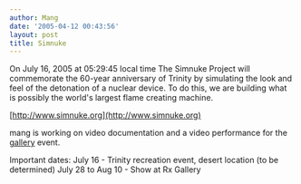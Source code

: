 ```yaml
---
author: Mang
date: '2005-04-12 00:43:56'
layout: post
title: Simnuke
---
```


On July 16, 2005 at 05:29:45 local time The Simnuke Project will commemorate the 60-year anniversary of Trinity by simulating the look and feel of the detonation of a nuclear device. To do this, we are building what is possibly the world's largest flame creating machine.

[http://www.simnuke.org](http://www.simnuke.org)

mang is working on video documentation and a video performance for the [gallery](http://www.simnuke.org/gallery.html) event.

Important dates:
    July 16 - Trinity recreation event, desert location (to be determined)
    July 28 to Aug 10 - Show at Rx Gallery
